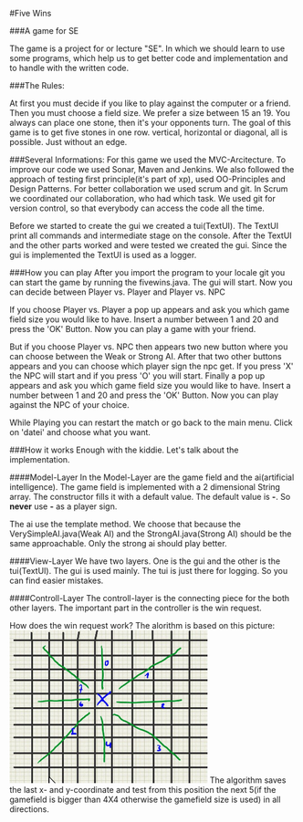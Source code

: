 #Five Wins

###A game for SE

The game is a project for or lecture "SE". In which we should learn to use some programs, which help us to get better
code and implementation and to handle with the written code.



###The Rules:

At first you must decide if you like to play against the computer or a friend. Then you must choose a field size.
We prefer a size between 15 an 19. You always can place one stone, then it's your opponents turn.
The goal of this game is to get five stones in one row.
vertical, horizontal or diagonal, all is possible. Just without an edge.

###Several Informations:
For this game we used the MVC-Arcitecture. 
To improve our code we used Sonar, Maven and Jenkins. We also followed the approach of testing first principle(it's part of xp), used OO-Principles and Design Patterns.
For better collaboration we used scrum and git.
In Scrum we coordinated our collaboration, who had which task. We used git for version control, so that everybody can access the code all the time. 

Before we started to create the gui we created a tui(TextUI). The TextUI print all commands and intermediate stage on the console. After the TextUI and the other parts worked and were tested we created the gui. Since the gui is implemented the TextUI is used as a logger.

###How you can play
After you import the program to your locale git you can start the game by running the fivewins.java. The gui will start. Now you can decide between Player vs. Player and Player vs. NPC

If you choose Player vs. Player a pop up appears and ask you which game field size you would like to have. Insert a number between 1 and 20 and press the 'OK' Button. Now you can play a game with your friend.

But if you choose Player vs. NPC then appears two new button where you can choose between the Weak or Strong AI. After that two other buttons appears and you can choose which player sign the npc get. If you press 'X' the NPC will start and if you press 'O' you will start. Finally a pop up appears and ask you which game field size you would like to have. Insert a number between 1 and 20 and press the 'OK' Button. Now you can play against the NPC of your choice.

While Playing you can restart the match or go back to the main menu. Click on 'datei' and choose what you want.

###How it works
Enough with the kiddie. Let's talk about the implementation.

####Model-Layer
In the Model-Layer are the game field and the ai(artificial intelligence).
The game field is implemented with a 2 dimensional String array. The constructor fills it with a default value. The default value is __-__. So __never__ use __-__ as a player sign.

The ai use the template method. We choose that because the VerySimpleAI.java(Weak AI) and the StrongAI.java(Strong AI) should be the same approachable. Only the strong ai should play better.

####View-Layer
We have two layers. One is the gui and the other is the tui(TextUI). The gui is used mainly. The tui is just there for logging. So you can find easier mistakes.

####Controll-Layer
The controll-layer is the connecting piece for the both other layers. 
The important part in the controller is the win request.

How does the win request work?
The alorithm is based on this picture:
![win request algorithm](/images/wra.png)
The algorithm saves the last x- and y-coordinate and test from this position the next 5(if the gamefield is bigger than 4X4 otherwise the gamefield size is used) in all directions. 

